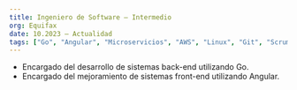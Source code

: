 ```yaml
---
title: Ingeniero de Software – Intermedio
org: Equifax
date: 10.2023 – Actualidad
tags: ["Go", "Angular", "Microservicios", "AWS", "Linux", "Git", "Scrum"]
---
```


- Encargado del desarrollo de sistemas back-end utilizando Go.
- Encargado del mejoramiento de sistemas front-end utilizando Angular.